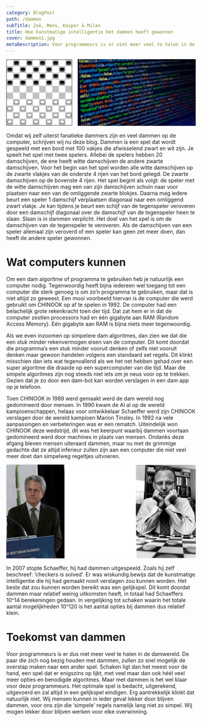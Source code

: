```yaml
---
category: BlogPost
path: /dammen
subTitle: Zoë, Mees, Kasper & Milan 
title: Hoe kunstmatige intelligentie het dammen heeft gewonnen 
cover: dammen1.jpg
metaDescription: Voor programmeurs is er niet meer veel te halen in de damwereld. De paar die zich nog bezig houden met dammen, zullen zo snel mogelijk de overstap maken naar een ander spel. 
---
```


![Illustratie Dammen](dammen1.png)

Omdat wij zelf uiterst fanatieke dammers zijn en veel dammen op de computer, schrijven wij nu deze blog. Dammen is een spel dat wordt gespeeld met een bord met 100 vakjes die afwisselend zwart en wit zijn. Je speelt het spel met twee spelers. Allebei de spelers hebben 20 damschijven, de ene heeft witte damschijven de andere zwarte damschijven. Voor het begin van het spel worden alle witte damschijven op de zwarte vlakjes van de onderste 4 rijen van het bord gelegd. De zwarte damschijven op de bovenste 4 rijen. Het spel begint als volgt: de speler met de witte damschijven mag een van zijn damschijven schuin naar voor plaatsen naar een van de omliggende zwarte blokjes. Daarna mag iedere beurt een speler 1 damschijf verplaatsen diagonaal naar een omliggend zwart vlakje. Je kan tijdens je beurt een schijf van de tegenspeler veroveren door een damschijf diagonaal over de damschijf van de tegenspeler heen te slaan. Slaan is in dammen verplicht. Het doel van het spel is om de damschijven van de tegenspeler te veroveren. Als de damschijven van een speler allemaal zijn veroverd of een speler kan geen zet meer doen, dan heeft de andere speler gewonnen. 

# Wat computers kunnen 

Om een dam algoritme of programma te gebruiken heb je natuurlijk een computer nodig. Tegenwoordig heeft bijna iedereen wel toegang tot een computer die sterk genoeg is om zo’n programma te gebruiken, maar dat is niet altijd zo geweest. Een mooi voorbeeld hiervan is de computer die werd gebruikt om CHINOOK op af te spelen in 1992. De computer had een belachelijk grote rekenkracht toen der tijd. Dat zat hem er in dat de computer zestien processors had en één gigabyte aan RAM (Random Access Memory). Eén gigabyte aan RAM is bijna niets meer tegenwoordig. 
 
Als we even inzoomen op simpelere dam algoritmes, dan zien we dat die een stuk minder rekenvermogen eisen van de computer. Dit komt doordat die programma’s een stuk minder vooruit denken of zelfs niet vooruit denken maar gewoon handelen volgens een standaard set regels. Dit klinkt misschien dan iets wat tegenvallend als we het net hebben gehad over een super algoritme die draaide op een supercomputer van die tijd. Maar die simpele algoritmes zijn nog steeds niet iets om je neus voor op te trekken. Gezien dat je zo door een dam-bot kan worden verslagen in een dam app op je telefoon. 
 
Toen CHINOOK in 1989 werd gemaakt werd de dam wereld nog gedomineerd door mensen. In 1990 kwam de AI al op de wereld kampioenschappen, helaas voor ontwikkelaar Schaeffer werd zijn CHINOOK verslagen door de wereld kampioen Marion Tinsley. In 1992 na vele aanpassingen en verbeteringen was er een rematch. Uiteindelijk won CHINOOK deze wedstrijd, dit was het keerpunt waarbij dammen voortaan gedomineerd werd door machines in plaats van mensen. Ondanks deze afgang bleven mensen uiteraard dammen, maar nu met de grimmige gedachte dat ze altijd inferieur zullen zijn aan een computer die niet veel meer doet dan simpelweg regeltjes uitvoeren. 

![Jonathan Schaeffer en Marion Tinsley](dammen2.png)

In 2007 stopte Schaeffer, hij had dammen uitgespeeld. Zoals hij zelf beschreef: ’checkers is solved’. Er was wiskundig bewijs dat de kunstmatige intelligentie die hij had gemaakt nooit verslagen zou kunnen worden. Het beste dat zou kunnen worden bereikt was een gelijkspel. Dit komt doordat dammen maar relatief weinig uitkomsten heeft, in totaal had Schaeffers 10^14 berekeningen gedaan. In vergelijking tot schaken waarin het totale aantal mogelijkheden 10^120 is het aantal opties bij dammen dus relatief klein.  

# Toekomst van dammen 

Voor programmeurs is er dus niet meer veel te halen in de damwereld. De paar die zich nog bezig houden met dammen, zullen zo snel mogelijk de overstap maken naar een ander spel. Schaken ligt dan het meest voor de hand, een spel dat er enigszins op lijkt, met veel maar dan ook héél veel meer opties en benodigde algoritmes. Maar met dammen is het wel klaar voor deze programmeurs. Het optimale spel is bedacht, uitgerekend, uitgevoerd en zal altijd in een gelijkspel eindigen. Erg aantrekkelijk klinkt dat natuurlijk niet. Wij mensen kunnen in ieder geval lekker door blijven dammen, voor ons zijn die ‘simpele’ regels namelijk lang niet zo simpel. Wij mogen lekker door blijven werken voor elke overwinning. 